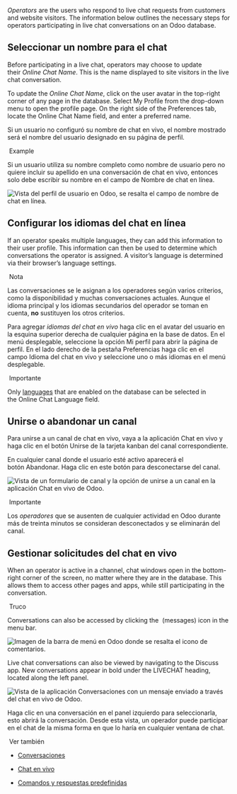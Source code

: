 _Operators_ are the users who respond to live chat requests from customers and website visitors. The information below outlines the necessary steps for operators participating in live chat conversations on an Odoo database.

## Seleccionar un nombre para el chat[](https://www.odoo.com/documentation/17.0/es/applications/websites/livechat/participate.html#set-an-online-chat-name "Enlazar permanentemente con este título")

Before participating in a live chat, operators may choose to update their _Online Chat Name_. This is the name displayed to site visitors in the live chat conversation.

To update the _Online Chat Name_, click on the user avatar in the top-right corner of any page in the database. Select My Profile from the drop-down menu to open the profile page. On the right side of the Preferences tab, locate the Online Chat Name field, and enter a preferred name.

Si un usuario no configuró su nombre de chat en vivo, el nombre mostrado será el nombre del usuario designado en su página de perfil.

 Example

Si un usuario utiliza su nombre completo como nombre de usuario pero no quiere incluir su apellido en una conversación de chat en vivo, entonces solo debe escribir su nombre en el campo de Nombre de chat en línea.

![Vista del perfil de usuario en Odoo, se resalta el campo de nombre de chat en línea.](https://www.odoo.com/documentation/17.0/es/_images/online-chat-name.png)

## Configurar los idiomas del chat en línea[](https://www.odoo.com/documentation/17.0/es/applications/websites/livechat/participate.html#set-online-chat-languages "Enlazar permanentemente con este título")

If an operator speaks multiple languages, they can add this information to their user profile. This information can then be used to determine which conversations the operator is assigned. A visitor’s language is determined via their browser’s language settings.

 Nota

Las conversaciones se le asignan a los operadores según varios criterios, como la disponibilidad y muchas conversaciones actuales. Aunque el idioma principal y los idiomas secundarios del operador se toman en cuenta, **no** sustituyen los otros criterios.

Para agregar _idiomas del chat en vivo_ haga clic en el avatar del usuario en la esquina superior derecha de cualquier página en la base de datos. En el menú desplegable, seleccione la opción Mi perfil para abrir la página de perfil. En el lado derecho de la pestaña Preferencias haga clic en el campo Idioma del chat en vivo y seleccione uno o más idiomas en el menú desplegable.

 Importante

Only [languages](https://www.odoo.com/documentation/17.0/es/applications/general/users/language.html) that are enabled on the database can be selected in the Online Chat Language field.

## Unirse o abandonar un canal[](https://www.odoo.com/documentation/17.0/es/applications/websites/livechat/participate.html#join-or-leave-a-channel "Enlazar permanentemente con este título")

Para unirse a un canal de chat en vivo, vaya a la aplicación Chat en vivo y haga clic en el botón Unirse de la tarjeta kanban del canal correspondiente.

En cualquier canal donde el usuario esté activo aparecerá el botón Abandonar. Haga clic en este botón para desconectarse del canal.

![Vista de un formulario de canal y la opción de unirse a un canal en la aplicación Chat en vivo de Odoo.](https://www.odoo.com/documentation/17.0/es/_images/leave-channel.png)

 Importante

Los _operadores_ que se ausenten de cualquier actividad en Odoo durante más de treinta minutos se consideran desconectados y se eliminarán del canal.

## Gestionar solicitudes del chat en vivo[](https://www.odoo.com/documentation/17.0/es/applications/websites/livechat/participate.html#manage-live-chat-requests "Enlazar permanentemente con este título")

When an operator is active in a channel, chat windows open in the bottom-right corner of the screen, no matter where they are in the database. This allows them to access other pages and apps, while still participating in the conversation.

 Truco

Conversations can also be accessed by clicking the  (messages) icon in the menu bar.

![Imagen de la barra de menú en Odoo donde se resalta el icono de comentarios.](https://www.odoo.com/documentation/17.0/es/_images/menu-bar.png)

Live chat conversations can also be viewed by navigating to the Discuss app. New conversations appear in bold under the LIVECHAT heading, located along the left panel.

![Vista de la aplicación Conversaciones con un mensaje enviado a través del chat en vivo de Odoo.](https://www.odoo.com/documentation/17.0/es/_images/managing-chat-responses.png)

Haga clic en una conversación en el panel izquierdo para seleccionarla, esto abrirá la conversación. Desde esta vista, un operador puede participar en el chat de la misma forma en que lo haría en cualquier ventana de chat.

 Ver también

- [Conversaciones](https://www.odoo.com/documentation/17.0/es/applications/productivity/discuss.html)
    
- [Chat en vivo](https://www.odoo.com/documentation/17.0/es/applications/websites/livechat.html)
    
- [Comandos y respuestas predefinidas](https://www.odoo.com/documentation/17.0/es/applications/websites/livechat/responses.html)